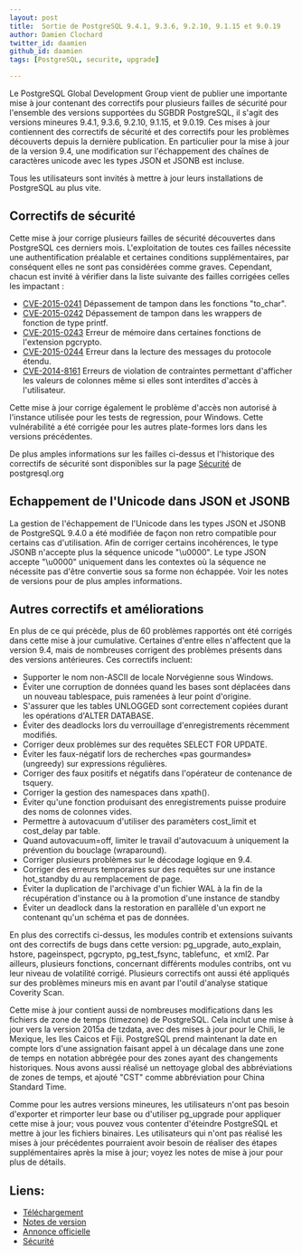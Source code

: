 ```yaml
---
layout: post
title:  Sortie de PostgreSQL 9.4.1, 9.3.6, 9.2.10, 9.1.15 et 9.0.19
author: Damien Clochard
twitter_id: daamien
github_id: daamien
tags: [PostgreSQL, securite, upgrade]

---
```




Le PostgreSQL Global Development Group vient de publier une importante mise à jour contenant des correctifs pour plusieurs failles de sécurité pour l'ensemble des versions supportées du SGBDR PostgreSQL, il s'agit des versions mineures 9.4.1, 9.3.6, 9.2.10, 9.1.15, et 9.0.19.
Ces mises à jour contiennent des correctifs de sécurité et des correctifs pour les problèmes découverts depuis la dernière publication. En particulier pour la mise à jour de la version 9.4, une modification sur l'échappement des chaînes de caractères unicode avec les types JSON et JSONB est incluse.

<!--MORE-->


Tous les utilisateurs sont invités à mettre à jour leurs installations de PostgreSQL au plus vite.

## Correctifs de sécurité

Cette mise à jour corrige plusieurs failles de sécurité découvertes dans PostgreSQL ces derniers mois. L'exploitation de toutes ces failles nécessite une authentification préalable et certaines conditions supplémentaires, par conséquent elles ne sont pas considérées comme graves. Cependant, chacun est invité à vérifier dans la liste suivante des failles corrigées celles les impactant :

* [CVE-2015-0241] Dépassement de tampon dans les fonctions "to_char".
* [CVE-2015-0242] Dépassement de tampon dans les wrappers de fonction de type printf.
* [CVE-2015-0243] Erreur de mémoire dans certaines fonctions de l'extension pgcrypto.
* [CVE-2015-0244] Erreur dans la lecture des messages du protocole étendu.
* [CVE-2014-8161] Erreurs de violation de contraintes permettant d'afficher les valeurs de colonnes même si elles sont interdites d'accès à l'utilisateur.

Cette mise à jour corrige également le problème d'accès non autorisé à l'instance utilisée pour les tests de regression, pour Windows. Cette vulnérabilité a été corrigée pour les autres plate-formes lors dans les versions précédentes.

De plus amples informations sur les failles ci-dessus et l'historique des correctifs de sécurité sont disponibles sur la page [Sécurité] de postgresql.org

## Echappement de l'Unicode dans JSON et JSONB

La gestion de l'échappement de l'Unicode dans les types JSON et JSONB de PostgreSQL 9.4.0 a été modifiée de façon non retro compatible pour certains cas d'utilisation. Afin de corriger certains incohérences, le type JSONB n'accepte plus la séquence unicode "\u0000". Le type JSON accepte "\u0000" uniquement dans les contextes où la séquence ne nécessite pas d'être convertie sous sa forme non échappée. Voir les notes de versions pour de plus amples informations.

## Autres correctifs et améliorations

En plus de ce qui précède, plus de 60 problèmes rapportés ont été corrigés dans cette mise à jour cumulative. Certaines d'entre elles n'affectent que la version 9.4, mais de nombreuses corrigent
des problèmes présents dans des versions antérieures. Ces correctifs incluent: 

* Supporter le nom non-ASCII de locale Norvégienne sous Windows.
* Éviter une corruption de données quand les bases sont déplacées dans un nouveau tablespace, puis ramenées à leur point d'origine.
* S'assurer que les tables UNLOGGED sont correctement copiées durant les opérations d'ALTER DATABASE.
* Éviter des deadlocks lors du verrouillage d'enregistrements récemment modifiés.
* Corriger deux problèmes sur des requêtes SELECT FOR UPDATE.
* Éviter les faux-négatif lors de recherches «pas gourmandes» (ungreedy) sur expressions régulières.
* Corriger des faux positifs et négatifs dans l'opérateur de contenance de tsquery.
* Corriger la gestion des namespaces dans xpath().
* Éviter qu'une fonction produisant des enregistrements puisse produire des noms de colonnes vides.
* Permettre à autovacuum d'utiliser des paramèters cost_limit et cost_delay par table.
* Quand autovacuum=off, limiter le travail d'autovacuum à uniquement la prévention du bouclage (wraparound).
* Corriger plusieurs problèmes sur le décodage logique en 9.4.
* Corriger des erreurs temporaires sur des requêtes sur une instance hot_standby du au remplacement de page.
* Éviter la duplication de l'archivage d'un fichier WAL à la fin de la récupération d'instance ou à la promotion d'une instance de standby
* Éviter un deadlock dans la restoration en parallèle d'un export ne contenant qu'un schéma et pas de données.

En plus des correctifs ci-dessus, les modules contrib et extensions suivants ont des correctifs de bugs dans
cette version: pg_upgrade, auto_explain, hstore, pageinspect, pgcrypto, pg_test_fsync, tablefunc,  et xml2. Par ailleurs, plusieurs fonctions, concernant différents modules contribs, ont vu leur niveau
de volatilité corrigé. Plusieurs correctifs ont aussi été appliqués sur des problèmes mineurs mis en avant par l'outil d'analyse statique Coverity Scan.

Cette mise à jour contient aussi de nombreuses modifications dans les fichiers de zone de temps (timezone) de PostgreSQL. Cela inclut une mise à jour vers la version 2015a de tzdata, avec des
mises à jour pour le Chili, le Mexique, les Iles Caicos et Fiji. PostgreSQL prend maintenant la date en compte lors d'une assignation faisant appel à un décalage dans une zone de temps en notation
abbrégée pour des zones ayant des changements historiques. Nous avons aussi réalisé un nettoyage global des abbréviations de zones de temps, et ajouté "CST" comme abbréviation pour
China Standard Time.

Comme pour les autres versions mineures, les utilisateurs n'ont pas besoin d'exporter et rimporter leur base ou d'utiliser pg_upgrade pour appliquer cette mise à jour; vous pouvez vous contenter
d'éteindre PostgreSQL et mettre à jour les fichiers binaires. Les utilisateurs qui n'ont pas réalisé les mises à jour précédentes pourraient avoir besoin de réaliser des étapes supplémentaires après
la mise à jour; voyez les notes de mise à jour pour plus de détails.

## Liens: 

* [Téléchargement]
* [Notes de version]
* [Annonce officielle]
* [Sécurité]


[Téléchargement]: http://www.postgresql.org/download
[Notes de version]: http://www.postgresql.org/docs/current/static/release.html
[Annonce officielle]: http://www.postgresql.org/about/news/1569/
[Sécurité]: http://www.postgresql.org/support/security/


[CVE-2015-0241]: http://cve.mitre.org/cgi-bin/cvename.cgi?name=CVE-2015-0241
[CVE-2015-0242]: http://cve.mitre.org/cgi-bin/cvename.cgi?name=CVE-2015-0242
[CVE-2015-0243]: http://cve.mitre.org/cgi-bin/cvename.cgi?name=CVE-2015-0243
[CVE-2015-0244]: http://cve.mitre.org/cgi-bin/cvename.cgi?name=CVE-2015-0244
[CVE-2014-8161]: http://cve.mitre.org/cgi-bin/cvename.cgi?name=CVE-2014-8161 

